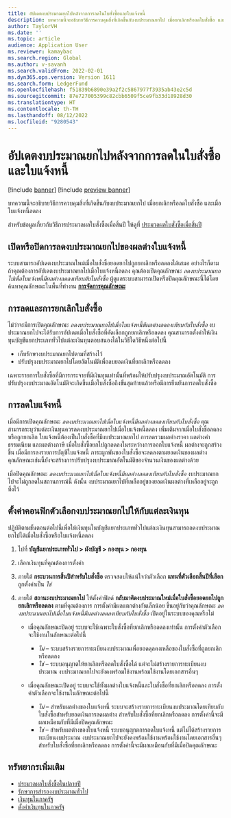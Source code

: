 ```yaml
---
title: อัปเดตงบประมาณยกไปหลังจากการลดในใบสั่งซื้อและใบแจ้งหนี้
description: บทความนี้จะอธิบายวิธีการควบคุมสิ่งที่เกิดขึ้นกับงบประมาณยกไป เมื่อยกเลิกหรือลดใบสั่งซื้อ และเมื่อใบแจ้งหนี้ลดลง
author: TaylorVH
ms.date: ''
ms.topic: article
audience: Application User
ms.reviewer: kamaybac
ms.search.region: Global
ms.author: v-savanh
ms.search.validFrom: 2022-02-01
ms.dyn365.ops.version: Version 1611
ms.search.form: LedgerFund
ms.openlocfilehash: f51839b6890e39a2f2c5867977f3935ab43e2c5d
ms.sourcegitcommit: 87e727005399c82cbb6509f5ce9fb33d18928d30
ms.translationtype: HT
ms.contentlocale: th-TH
ms.lasthandoff: 08/12/2022
ms.locfileid: "9280543"
---
```

# <a name="update-the-carry-forward-budget-after-reductions-in-purchase-orders-and-invoices"></a>อัปเดตงบประมาณยกไปหลังจากการลดในใบสั่งซื้อและใบแจ้งหนี้

[!include [banner](../includes/banner.md)]
[!include [preview banner](../includes/preview-banner.md)]

บทความนี้จะอธิบายวิธีการควบคุมสิ่งที่เกิดขึ้นกับงบประมาณยกไป เมื่อยกเลิกหรือลดใบสั่งซื้อ และเมื่อใบแจ้งหนี้ลดลง

สำหรับข้อมูลเกี่ยวกับวิธีการประมวลผลใบสั่งซื้อเมื่อสิ้นปี ให้ดูที่ [ประมวลผลใบสั่งซื้อเมื่อสิ้นปี](/dynamicsax-2012/appuser-itpro/process-purchase-orders-at-year-end)

## <a name="turn-carry-forward-budget-reductions-for-invoice-variances-on-or-off"></a>เปิดหรือปิดการลดงบประมาณยกไปของผลต่างใบแจ้งหนี้

ระบบสามารถอัปเดตงบประมาณใหม่เมื่อใบสั่งซื้อยอดยกไปถูกยกเลิกหรือลดลงได้เสมอ อย่างไรก็ตาม ถ้าคุณต้องการอัปเดตงบประมาณยกไปเมื่อใบแจ้งหนี้ลดลง คุณต้องเปิดคุณลักษณะ *ลดงบประมาณยกไปเมื่อใบแจ้งหนี้มีผลต่างลดลงเทียบกับใบสั่งซื้อ* ผู้ดูแลระบบสามารถเปิดหรือปิดคุณลักษณะนี้ได้โดยค้นหาคุณลักษณะในพื้นที่ทำงาน **[การจัดการคุณลักษณะ](../../fin-ops-core/fin-ops/get-started/feature-management/feature-management-overview.md)**

## <a name="purchase-order-reductions-and-cancellations"></a>การลดและการยกเลิกใบสั่งซื้อ

ไม่ว่าจะมีการเปิดคุณลักษณะ *ลดงบประมาณยกไปเมื่อใบแจ้งหนี้มีผลต่างลดลงเทียบกับใบสั่งซื้อ* งบประมาณยกไปจะได้รับการอัปเดตเมื่อใบสั่งซื้อที่คัดเลือกถูกยกเลิกหรือลดลง คุณสามารถตั้งค่าให้เงินทุนบัญชีแยกประเภททั่วไปแต่ละเงินทุนตอบสนองได้ในวิธีใดวิธีหนึ่งต่อไปนี้

- เก็บรักษางบประมาณยกไปตามที่สร้างไว้
- ปรับปรุงงบประมาณยกไปโดยอัตโนมัติเพื่อลบยอดเงินที่ยกเลิกหรือลดลง

เฉพาะรายการใบสั่งซื้อที่มีการกระจายที่มีเงินทุนเท่านั้นที่พร้อมให้ปรับปรุงงบประมาณอัตโนมัติ การปรับปรุงงบประมาณอัตโนมัติจะเกิดขึ้นเมื่อใบสั่งซื้อถึงขั้นสุดท้ายแล้วหรือมีการยืนยันการลดใบสั่งซื้อ

## <a name="invoice-reductions"></a>การลดใบแจ้งหนี้

เมื่อมีการเปิดคุณลักษณะ *ลดงบประมาณยกไปเมื่อใบแจ้งหนี้มีผลต่างลดลงเทียบกับใบสั่งซื้อ* คุณสามารถระบุว่าแต่ละเงินทุนควรลดงบประมาณยกไปเมื่อใบแจ้งหนี้ลดลง เพิ่มเติมจากเมื่อใบสั่งซื้อลดลงหรือถูกยกเลิก ใบแจ้งหนี้ต้องเป็นใบสั่งซื้อที่มีงบประมาณยกไป การลดรวมผลต่างราคา ผลต่างค่าธรรมเนียม และผลต่างภาษี เมื่อใบสั่งซื้อยกไปถูกลดลงในระหว่างการออกใบแจ้งหนี้ ผลต่างจะถูกสร้างขึ้น เมื่อมีการลงรายการบัญชีใบแจ้งหนี้ ภาระผูกพันของใบสั่งซื้อจะลดลงตามยอดเงินของผลต่าง คุณลักษณะเช่นนี้ยังจะสร้างการปรับปรุงงบประมาณอัตโนมัติของจํานวนเงินของผลต่างด้วย

เมื่อปิดคุณลักษณะ *ลดงบประมาณยกไปเมื่อใบแจ้งหนี้มีผลต่างลดลงเทียบกับใบสั่งซื้อ* งบประมาณยกไปจะไม่ถูกลดในสถานการณ์นี้ ดังนั้น งบประมาณยกไปที่เหลืออยู่ของยอดเงินผลต่างที่เหลืออยู่จะถูกทิ้งไว้

## <a name="configure-the-carry-forward-budget-options-for-each-fund"></a>ตั้งค่าคอนฟิกตัวเลือกงบประมาณยกไปให้กับแต่ละเงินทุน

ปฏิบัติตามขั้นตอนต่อไปนี้เพื่อให้เงินทุนในบัญชีแยกประเภททั่วไปแต่ละเงินทุนสามารถลดงบประมาณยกไปได้เมื่อใบสั่งซื้อหรือใบแจ้งหนี้ลดลง

1. ไปที่ **บัญชีแยกประเภททั่วไป \> ผังบัญชี \> กองทุน \> กองทุน**
1. เลือกเงินทุนที่คุณต้องการตั้งค่า
1. ภายใต้ **กระบวนการสิ้นปีสำหรับใบสั่งซื้อ** ตรวจสอบให้แน่ใจว่าตัวเลือก **แทนที่ตัวเลือกสิ้นปีที่เลือก** ถูกตั้งค่าเป็น *ใช่*
1. ภายใต้ **สถานะงบประมาณยกไป** ให้ตั้งค่าฟิลด์ **กลับมาคิดงบประมาณใหม่เมื่อใบสั่งซื้อยอดยกไปถูกยกเลิกหรือลดลง** ตามที่คุณต้องการ การตั้งค่ามีผลแตกต่างกันเล็กน้อย ขึ้นอยู่กับว่าคุณลักษณะ *ลดงบประมาณยกไปเมื่อใบแจ้งหนี้มีผลต่างลดลงเทียบกับใบสั่งซื้อ* เปิดอยู่ในระบบของคุณหรือไม่

    - เมื่อคุณลักษณะปิดอยู่ ระบบจะใช้เฉพาะใบสั่งซื้อที่ยกเลิกหรือลดลงเท่านั้น การตั้งค่าตัวเลือกจะใช้งานในลักษณะต่อไปนี้

        - *ไม่* – ระบบสร้างรายการทะเบียนงบประมาณเพื่อยอดดุลคงเหลือของใบสั่งซื้อที่ถูกยกเลิกหรือลดลง
        - *ใช่* – ระบบอนุญาตให้ยกเลิกหรือลดใบสั่งซื้อได้ แต่จะไม่สร้างรายการทะเบียนงบประมาณ งบประมาณยกไปจะยังคงพร้อมใช้งานพร้อมใช้งานโดยเอกสารอื่นๆ

    - เมื่อคุณลักษณะเปิดอยู่ ระบบจะใช้ทั้งผลต่างใบแจ้งหนี้และใบสั่งซื้อที่ยกเลิกหรือลดลง การตั้งค่าตัวเลือกจะใช้งานในลักษณะต่อไปนี้

        - *ไม่* – สำหรับผลต่างของใบแจ้งหนี้ ระบบจะสร้างรายการทะเบียนงบประมาณโดยเทียบกับใบสั่งซื้อสำหรับยอดเงินการลดผลต่าง สำหรับใบสั่งซื้อที่ยกเลิกหรือลดลง การตั้งค่านี้จะมีผลเหมือนกับที่มีเมื่อปิดคุณลักษณะ
        - *ใช่* – สำหรับผลต่างของใบแจ้งหนี้ ระบบอนุญาตการลดใบแจ้งหนี้ แต่ไม่ได้สร้างรายการทะเบียนงบประมาณ งบประมาณยกไปจะยังคงพร้อมใช้งานพร้อมใช้งานโดยเอกสารอื่นๆ สำหรับใบสั่งซื้อที่ยกเลิกหรือลดลง การตั้งค่านี้จะมีผลเหมือนกับที่มีเมื่อปิดคุณลักษณะ

## <a name="additional-resources"></a>ทรัพยากรเพิ่มเติม

- [ประมวลผลใบสั่งซื้อในปลายปี](/dynamicsax-2012/appuser-itpro/process-purchase-orders-at-year-end)
- [รักษาการสำรองงบประมาณทั่วไป](general-budget-reservation-tasks.md)
- [เงินทุนในภาครัฐ](funds-public-sector.md)
- [ตั้งค่าเงินทุนในภาครัฐ](tasks/set-up-fund-public-sector.md)
